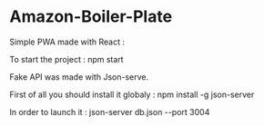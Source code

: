 # Amazon-Boiler-Plate
Simple PWA made with React : 

To start the project : npm start 

Fake API was made with Json-serve.

First of all you should install it globaly : npm install -g json-server

In order to launch it : json-server db.json --port 3004

